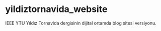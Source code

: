 # yildiztornavida_website
IEEE YTU Yıldız Tornavida dergisinin dijital ortamda blog sitesi versiyonu.
